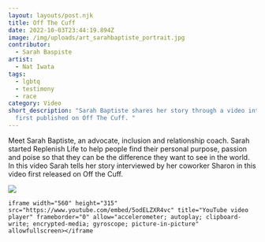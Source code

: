 ```yaml
---
layout: layouts/post.njk
title: Off The Cuff
date: 2022-10-03T23:44:19.894Z
image: /img/uploads/art_sarahbaptiste_portrait.jpg
contributor:
  - Sarah Baspiste
artist:
  - Nat Iwata
tags:
  - lgbtq
  - testimony
  - race
category: Video
short_description: "Sarah Baptiste shares her story through a video interview
  first published on Off The Cuff. "
---
```

M﻿eet Sarah Baptiste, an advocate, inclusion and relationship coach. Sarah started Replenish Life to help people find their personal purpose, passion and poise so that they can be the difference they want to see in the world. In this video Sarah tells her story interviewed by her coworker Sharon in this video first released on Off the Cuff. 

![](https://youtu.be/5odELZXR4vc)

```
iframe width="560" height="315" src="https://www.youtube.com/embed/5odELZXR4vc" title="YouTube video player" frameborder="0" allow="accelerometer; autoplay; clipboard-write; encrypted-media; gyroscope; picture-in-picture" allowfullscreen></iframe
```